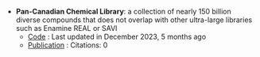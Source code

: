 - **Pan-Canadian Chemical Library**: a collection of nearly 150 billion diverse compounds that does not overlap with other ultra-large libraries such as Enamine REAL or SAVI
	- [Code](https://github.com/cbedart/PCCL) : Last updated in December 2023, 5 months ago
	- [Publication](https://doi.org/10.1038/s41597-024-03443-5) : Citations: 0
